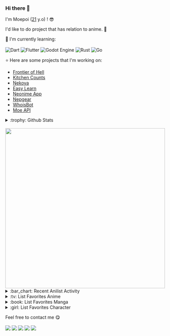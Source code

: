 ### Hi there 👋

I'm Moepoi ([21](https://github.com/moepoi/moepoi/commit/c15e0dc41a58149d47f7813f145259151a2a73c7) y.o) ! :sunglasses:

I'd like to do project that has relation to anime. :ghost:

:page_with_curl: I'm currently learning:
<br><br>
![Dart](https://img.shields.io/badge/dart-%230175C2.svg?style=for-the-badge&logo=dart&logoColor=white)
![Flutter](https://img.shields.io/badge/Flutter-%2302569B.svg?style=for-the-badge&logo=Flutter&logoColor=white)
![Godot Engine](https://img.shields.io/badge/GODOT-%23FFFFFF.svg?style=for-the-badge&logo=godot-engine)
![Rust](https://img.shields.io/badge/rust-%23000000.svg?style=for-the-badge&logo=rust&logoColor=white)
![Go](https://img.shields.io/badge/go-%2300ADD8.svg?style=for-the-badge&logo=go&logoColor=white)

:star: Here are some projects that I'm working on:
- [Frontier of Hell](https://github.com/moepoi/Frontier-of-Hell)
- [Kitchen Counts](https://github.com/moepoi/Kitchen_Counts)
- [Nekoya](https://github.com/Nekoya-Site)
- [Easy Learn](https://github.com/Easy-Learn/App/releases/tag/v1.0.1)
- [Neonime App](https://install.appcenter.ms/users/moepoi/apps/neonime/distribution_groups/public)
- [Nepgear](https://t.me/NepgearBot)
- [WhoisBot](https://t.me/WhoisBot)
- [Moe API](https://beta.moe.team)

<details>
<summary>:trophy: Github Stats</summary>
<img src="https://bad-apple-github-readme.vercel.app/api?show_bg=1&username=moepoi">
<img src="https://github-profile-trophy.vercel.app/?username=moepoi">
</details>

<br>

<img src="https://img.anili.st/user/161753" width="500">

<details>
<summary>:bar_chart: Recent Anilist Activity</summary>
  
<!-- anilist_activity starts -->
* [Watched episode 6](https://anilist.co/activity/643233622) of [Ojou to Banken-kun](https://anilist.co/anime/155527)
* [Watched episode 17](https://anilist.co/activity/643094999) of [Dou Po Cangqiong: Nian Fan 2](https://anilist.co/anime/168163)
* [Watched episode 320](https://anilist.co/activity/643094914) of [Jueshi Wu Hun](https://anilist.co/anime/122521)
* [Watched episode 20](https://anilist.co/activity/643094893) of [Honghuang Ling Zun](https://anilist.co/anime/170656)
* [Watched episode 110](https://anilist.co/activity/643094785) of [Wushen Zhuzai: Da Wei Pian](https://anilist.co/anime/155723)
* [Watched episode 5](https://anilist.co/activity/642927593) of [Hikikomari Kyuuketsuki no Monmon](https://anilist.co/anime/159808)
* [Watched episode 5](https://anilist.co/activity/642917558) of [Hametsu no Oukoku](https://anilist.co/anime/160900)
* [Watched episode 9](https://anilist.co/activity/642917497) of [Sousou no Frieren](https://anilist.co/anime/154587)
* [Watched episode 5](https://anilist.co/activity/642917416) of [Tate no Yuusha no Nariagari Season 3](https://anilist.co/anime/111322)
* [Watched episode 4](https://anilist.co/activity/642917301) of [Dr. STONE: NEW WORLD Part 2](https://anilist.co/anime/162670)
<!-- anilist_activity ends -->

</details>

<details>
<summary>:tv: List Favorites Anime</summary>
  
<!-- favorites_anime starts -->
* [Ze Tian Ji](https://anilist.co/anime/101409)
* [Ze Tian Ji 2](https://anilist.co/anime/102165)
* [Ze Tian Ji 3](https://anilist.co/anime/102166)
* [Ze Tian Ji 4](https://anilist.co/anime/108986)
* [Ze Tian Ji 5](https://anilist.co/anime/115839)
* [Toaru Majutsu no Index](https://anilist.co/anime/4654)
* [Toaru Majutsu no Index II](https://anilist.co/anime/8937)
* [Toaru Majutsu no Index III](https://anilist.co/anime/100185)
* [Toaru Kagaku no Railgun](https://anilist.co/anime/6213)
* [Toaru Kagaku no Railgun S](https://anilist.co/anime/16049)
* [Toaru Kagaku no Railgun T](https://anilist.co/anime/104462)
* [Ling Jian Zun](https://anilist.co/anime/107882)
* [Ling Jian Zun 2](https://anilist.co/anime/116137)
* [Ling Jian Zun 3](https://anilist.co/anime/116138)
* [Ling Jian Zun 4](https://anilist.co/anime/120272)
* [Doupo Cangqiong](https://anilist.co/anime/102464)
* [Doupo Cangqiong 2](https://anilist.co/anime/102463)
* [Doupo Cangqiong 3](https://anilist.co/anime/104922)
* [World Trigger](https://anilist.co/anime/20729)
* [World Trigger 2](https://anilist.co/anime/114087)
* [Mahouka Koukou no Rettousei](https://anilist.co/anime/20458)
* [Mahouka Koukou no Rettousei: Raihousha-hen](https://anilist.co/anime/112300)
* [Tong Ling Fei](https://anilist.co/anime/99935)
* [Shu Ling Ji](https://anilist.co/anime/119945)
* [Quanzhi Fashi](https://anilist.co/anime/99200)
<!-- favorites_anime ends -->

</details>

<details>
<summary>:book: List Favorites Manga</summary>
  
<!-- favorites_manga starts -->
<!-- favorites_manga ends -->

</details>

<details>
<summary>:girl: List Favorites Character</summary>
  
<!-- favorites_characters starts -->
* [Mahiru Shiina](https://anilist.co/character/195602)
* [Mini Yaemori](https://anilist.co/character/153703)
* [Loo](https://anilist.co/character/293202)
* [Mukuro Hoshimiya](https://anilist.co/character/157109)
* [Akari Watanabe](https://anilist.co/character/191672)
* [Misaki Shokuhou](https://anilist.co/character/40136)
* [Kuon](https://anilist.co/character/126823)
* [Vladilena Milizé](https://anilist.co/character/141061)
* [Yor Forger](https://anilist.co/character/138102)
* [Chizuru Ichinose](https://anilist.co/character/128106)
* [Celia Claire](https://anilist.co/character/161678)
* [Kyouko Hori](https://anilist.co/character/66171)
* [Nagisa Minase](https://anilist.co/character/162885)
* [Sayu Ogiwara](https://anilist.co/character/127925)
* [Ravel Phenex](https://anilist.co/character/58341)
* [Yuuko Yoshida](https://anilist.co/character/141461)
* [Ziyu Zhou](https://anilist.co/character/234726)
* [Angelina Kudou Shields](https://anilist.co/character/128377)
* [Ninym Ralei](https://anilist.co/character/206374)
* [Marin Kitagawa](https://anilist.co/character/133676)
* [Holo](https://anilist.co/character/7373)
* [Ayako Kuroba](https://anilist.co/character/200612)
* [Nepgear](https://anilist.co/character/49927)
* [Jibril](https://anilist.co/character/87887)
<!-- favorites_characters ends -->

</details>

Feel free to contact me :yum:
<br><br>
<a href="https://t.me/moepoi" target="_blank"><img src="https://img.shields.io/badge/Telegram-%40moepoi-28a8ea"></a>
<a rel="me" href="https://moe.onl/@moepoi" target="_blank"><img src="https://img.shields.io/badge/Mastodon-%40moepoi-blueviolet"></a>
<a href="https://linkedin.com/in/moepoi" target="_blank"><img src="https://img.shields.io/badge/LinkedIn-moepoi-informational"></a>
<a href="mailto:moe@poi.lol"><img src="https://img.shields.io/badge/Email-moe%40poi.lol-orange"></a>
<a href="https://moepoi.dev" target="_blank"><img src="https://img.shields.io/badge/Personal%20Site-moepoi.dev-red"></a>